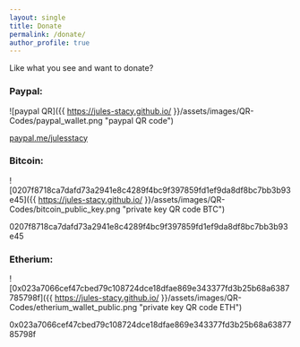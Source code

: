 ```yaml
---
layout: single
title: Donate
permalink: /donate/
author_profile: true
---
```


Like what you see and want to donate? 

### Paypal:

![paypal QR]({{ https://jules-stacy.github.io/ }}/assets/images/QR-Codes/paypal_wallet.png "paypal QR code")

[paypal.me/julesstacy](https://www.paypal.com/paypalme/julesstacy/5)

### Bitcoin:

![0207f8718ca7dafd73a2941e8c4289f4bc9f397859fd1ef9da8df8bc7bb3b93e45]({{ https://jules-stacy.github.io/ }}/assets/images/QR-Codes/bitcoin_public_key.png "private key QR code BTC")

0207f8718ca7dafd73a2941e8c4289f4bc9f397859fd1ef9da8df8bc7bb3b93e45

### Etherium:

![0x023a7066cef47cbed79c108724dce18dfae869e343377fd3b25b68a6387785798f]({{ https://jules-stacy.github.io/ }}/assets/images/QR-Codes/etherium_wallet_public.png "private key QR code ETH")

0x023a7066cef47cbed79c108724dce18dfae869e343377fd3b25b68a6387785798f